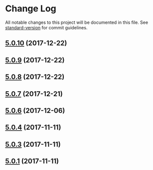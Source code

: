 # Change Log

All notable changes to this project will be documented in this file. See [standard-version](https://github.com/conventional-changelog/standard-version) for commit guidelines.

<a name="5.0.10"></a>
## [5.0.10](https://github.com/raptorbox/raptor-auth/compare/v5.0.9...v5.0.10) (2017-12-22)



<a name="5.0.9"></a>
## [5.0.9](https://github.com/raptorbox/raptor-auth/compare/v5.0.8...v5.0.9) (2017-12-22)



<a name="5.0.8"></a>
## [5.0.8](https://github.com/raptorbox/raptor-auth/compare/v5.0.7...v5.0.8) (2017-12-22)



<a name="5.0.7"></a>
## [5.0.7](https://github.com/raptorbox/raptor-auth/compare/v5.0.6...v5.0.7) (2017-12-21)



<a name="5.0.6"></a>
## [5.0.6](https://github.com/raptorbox/raptor-auth/compare/v5.0.5...v5.0.6) (2017-12-06)



<a name="5.0.4"></a>
## [5.0.4](https://github.com/muka/raptor-auth/compare/v5.0.3...v5.0.4) (2017-11-11)



<a name="5.0.3"></a>
## [5.0.3](https://github.com/muka/raptor-auth/compare/v5.0.2...v5.0.3) (2017-11-11)



<a name="5.0.1"></a>
## [5.0.1](https://github.com/muka/raptor-auth/compare/v5.0.2...v5.0.1) (2017-11-11)
